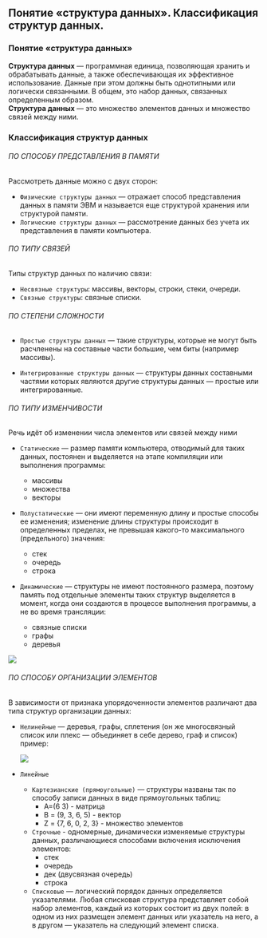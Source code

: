 ## Понятие «структура данных». Классификация структур данных.  
### Понятие «структура данных»  
  
**Структура данных**  — программная единица, позволяющая хранить и обрабатывать данные, а также обеспечивающая их эффективное использование. Данные при этом должны быть однотипными или логически связанными. В общем, это набор данных, связанных определенным образом.  
**Структура данных** — это множество элементов данных и множество связей между ними.  
  
### Классификация структур данных  

###### ПО СПОСОБУ ПРЕДСТАВЛЕНИЯ В ПАМЯТИ
Рассмотреть данные можно с двух сторон:
* `Физические структуры данных` — отражает способ представления данных в памяти ЭВМ и называется еще структурой хранения или структурой памяти.
* `Логические структуры данных` — рассмотрение данных без учета их представления в памяти компьютера.

###### ПО ТИПУ СВЯЗЕЙ
Типы структур данных по наличию связи:
* `Несвязные структуры`: массивы, векторы, строки, стеки, очереди.  
* `Связные структуры`: связные списки.

###### ПО СТЕПЕНИ СЛОЖНОСТИ
- `Простые структуры данных` — такие структуры, которые не могут быть расчленены на составные части большие, чем биты (например массивы).
* `Интегрированные структуры данных` — структуры данных составными частями которых являются другие структуры данных — простые или интегрированные.

###### ПО ТИПУ ИЗМЕНЧИВОСТИ
Речь идёт об изменении числа элементов или связей между ними
* `Статические` — размер памяти компьютера, отводимый для таких данных, постоянен и выделяется на этапе компиляции или выполнения программы: 
	* массивы
	* множества
	* векторы

* `Полустатические` — они имеют переменную длину и простые способы ее изменения; изменение длины структуры происходит в определенных пределах, не превышая какого-то максимального (предельного) значения:
	* стек
	* очередь
	* строка

* `Динамические` — структуры не имеют постоянного размера, поэтому память под отдельные элементы таких структур выделяется в момент, когда они создаются в процессе выполнения программы, а не во время трансляции:
	* cвязные списки
	* графы
	* деревья

![](https://lh7-us.googleusercontent.com/docsz/AD_4nXekBs6eWqD236hT93hrOhPTrbG23oO6zFriJbc6wzZOi5BJyhzdHc0HZAEPTBwtJW3kz5B_uh82W7hIee5R7HiGb9REzcr91eDQJMObpTuu_VURVdynOskPxWKOhuk6G63W-Cg6fsyZhmvUoEuGJgzzRdpb?key=9gziK4gT-jwK64_BpOeehQ)


###### ПО СПОСОБУ ОРГАНИЗАЦИИ ЭЛЕМЕНТОВ
В зависимости от признака упорядоченности элементов различают два типа структур организации данных:
* `Нелинейные` — деревья, графы, сплетения (он же многосвязный список или плекс — объединяет в себе дерево, граф и список) пример:
  
  ![](https://lh7-us.googleusercontent.com/docsz/AD_4nXftd-AEI-algaiC3Dcmj4GWuf9Y1CBQJQxu-uRvPe3jjDkYm__qnqEJoaVnMIQ6Yomq89jiQS8bJge5fXVn6gy3G_LzxpNB15U_bIPG_0DV-GI33fSELdlsFditUaDOC1aHJfC6BxWumSEr0xHrf6DT549b?key=9gziK4gT-jwK64_BpOeehQ)

* `Линейные`
	* `Картезианские (прямоугольные)` — структуры названы так по способу записи данных в виде прямоугольных таблиц: 
		* A=(6 3) - матрица
		* В = (9, 3, 6, 5) - вектор
		* Z = {7, 6, 0, 2, 3} - множество элементов
	* `Строчные` - одномерные, динамически изменяемые структуры данных, различающиеся способами включения исключения элементов:
		* стек
		* очередь
		* дек (двусвязная очередь)
		* строка
	* `Списковые` — логический порядок данных определяется указателями. Любая списковая структура представляет собой набор элементов, каждый из которых состоит из двух полей: в одном из них размещен элемент данных или указатель на него, а в другом — указатель на следующий элемент списка.